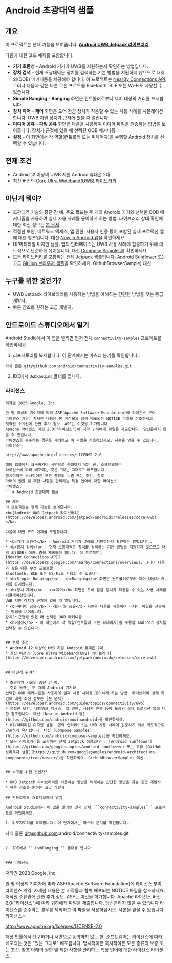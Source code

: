 # Android 초광대역 샘플

## 개요
이 프로젝트는 현재 기능을 보여줍니다.
<b>[Android UWB Jetpack 라이브러리](https://developer.android.com/jetpack/androidx/releases/core-uwb)</b>.

다음에 대한 코드 예제를 포함합니다.

* <b>기기 호환성</b> - Android 기기가 UWB를 지원하는지 확인하는 방법입니다.
* <b>장치 검색</b> - 현재 초광대역은 장치를 검색하는 기본 방법을 지원하지 않으므로 대역 외(OOB) 메커니즘을 제공해야 합니다. 이 프로젝트는
  [NearBy Connections API](https://developers.google.com/nearby/connections/overview), 그러나 다음과 같은 다른 무선 프로토콜
  Bluetooth, BLE 또는 Wi-Fi도 사용할 수 있습니다.
* <b>Simple Ranging</b> - <b>Ranging</b> 화면은 컨트롤러로부터 제어 대상의 거리를 표시합니다.
* <b>장치 제어</b> - <b>제어</b> 화면은 도어 잠금 장치가 작동할 수 있는 사용 사례를 시뮬레이션합니다.
  UWB 지원 장치가 근처에 있을 때 열립니다.
* <b>미디어 공유</b> - <b>파일 공유</b> 화면은 다음을 사용하여 미디어 파일을 전송하는 방법을 보여줍니다.
  장치가 근접해 있을 때 선택된 OOB 메커니즘.
* <b>설정</b> - 이 화면에서 각 역할(컨트롤러 또는 피제어자)을 수행할 Android 장치를 선택할 수 있습니다.


## 전제 조건
* Android 12 이상의 UWB 지원 Android 휴대폰 2대
* 최신 버전의 [Core Ultra Wideband(UWB) 라이브러리](https://developer.android.com/jetpack/androidx/releases/core-uwb)


## 아닌게 뭐야?

* 초광대역 기술의 종단 간 예.
  주요 목표는 두 개의 Android 기기와
  선택한 OOB 메커니즘을 사용하여 실제 사용 사례를 용이하게 하는 방법. 라이브러리 상태 확인에 대한 최신 정보는 [본 문서](https://developer.android.com/guide/topics/connectivity/uwb)
* 적절한 보안, 네트워크 액세스, 앱 권한, 사용자 인증 등이 포함된 실제 프로덕션 앱에 대한 참조입니다. 대신 [Now in Android 앱](https://github.com/android/nowinandroid)을 확인하세요.
* UI/머티리얼 디자인 샘플. 앱의 인터페이스는 UWB 사용 사례에 집중하기 위해 의도적으로 단순하게 유지됩니다. 대신 [Compose Samples](https://github.com/android/compose-samples)를 확인하세요.
* 모든 라이브러리를 포함하는 전체 Jetpack 샘플입니다. [Android Sunflower](https://github.com/googlesamples/android-sunflower) 또는 고급 [GitHub 브라우저 샘플](https://github.com/googlesamples/android-architecture-components/tree/master/)을 확인하세요. GithubBrowserSample) 대신.


## 누구를 위한 것인가?

* UWB Jetpack 라이브러리를 사용하는 방법을 이해하는 간단한 방법을 찾는 중급 개발자.
* 빠른 참조를 원하는 고급 개발자.

## 안드로이드 스튜디오에서 열기

Android Studio에서 이 앱을 열려면 먼저 전체 ```connectivity-samples``` 프로젝트를 확인하세요.

1. 리포지토리를 복제합니다. 이 단계에서는 마스터 분기를 확인합니다.:

```
자식 클론 git@github.com:android/connectivity-samples.git

```

2. IDE에서 ```UwbRanging``` 폴더를 엽니다.


### 라이선스

```
저작권 2023 Google, Inc.

한 명 이상의 기여자에 따라 ASF(Apache Software Foundation)에 라이선스 부여
라이센스 계약. 자세한 내용은 본 저작물과 함께 배포되는 NOTICE 파일을 참조하세요.
저작권 소유권에 관한 추가 정보. ASF는 이것을 허가합니다.
Apache 라이선스 버전 2.0("라이선스")에 따라 귀하에게 파일을 제출합니다. 당신은하지 않을 수 있습니다
라이센스를 준수하는 경우를 제외하고 이 파일을 사용하십시오. 사본을 얻을 수 있습니다.
라이선스는

http://www.apache.org/licenses/LICENSE-2.0

해당 법률에서 요구하거나 서면으로 동의하지 않는 한, 소프트웨어는
라이선스에 따라 배포되는 것은 "있는 그대로" 배포됩니다.
명시적이든 묵시적이든 모든 종류의 보증 또는 조건. 참조
아래의 권한 및 제한 사항을 관리하는 특정 언어에 대한 라이선스
라이센스.
```# Android 초광대역 샘플

## 개요
이 프로젝트는 현재 기능을 보여줍니다.
<b>[Android UWB Jetpack 라이브러리](https://developer.android.com/jetpack/androidx/releases/core-uwb)</b>.

다음에 대한 코드 예제를 포함합니다.

* <b>기기 호환성</b> - Android 기기가 UWB를 지원하는지 확인하는 방법입니다.
* <b>장치 검색</b> - 현재 초광대역은 장치를 검색하는 기본 방법을 지원하지 않으므로 대역 외(OOB) 메커니즘을 제공해야 합니다. 이 프로젝트는
[NearBy Connections API](https://developers.google.com/nearby/connections/overview), 그러나 다음과 같은 다른 무선 프로토콜
Bluetooth, BLE 또는 Wi-Fi도 사용할 수 있습니다.
* <b>Simple Ranging</b> - <b>Ranging</b> 화면은 컨트롤러로부터 제어 대상의 거리를 표시합니다.
* <b>장치 제어</b> - <b>제어</b> 화면은 도어 잠금 장치가 작동할 수 있는 사용 사례를 시뮬레이션합니다.
UWB 지원 장치가 근처에 있을 때 열립니다.
* <b>미디어 공유</b> - <b>파일 공유</b> 화면은 다음을 사용하여 미디어 파일을 전송하는 방법을 보여줍니다.
장치가 근접해 있을 때 선택된 OOB 메커니즘.
* <b>설정</b> - 이 화면에서 각 역할(컨트롤러 또는 피제어자)을 수행할 Android 장치를 선택할 수 있습니다.


## 전제 조건
* Android 12 이상의 UWB 지원 Android 휴대폰 2대
* 최신 버전의 [Core Ultra Wideband(UWB) 라이브러리](https://developer.android.com/jetpack/androidx/releases/core-uwb)


## 아닌게 뭐야?
  
* 초광대역 기술의 종단 간 예.
  주요 목표는 두 개의 Android 기기와
선택한 OOB 메커니즘을 사용하여 실제 사용 사례를 용이하게 하는 방법. 라이브러리 상태 확인에 대한 최신 정보는 [본 문서](https://developer.android.com/guide/topics/connectivity/uwb)
* 적절한 보안, 네트워크 액세스, 앱 권한, 사용자 인증 등이 포함된 실제 프로덕션 앱에 대한 참조입니다. 대신 [Now in Android 앱](https://github.com/android/nowinandroid)을 확인하세요.
* UI/머티리얼 디자인 샘플. 앱의 인터페이스는 UWB 사용 사례에 집중하기 위해 의도적으로 단순하게 유지됩니다. 대신 [Compose Samples](https://github.com/android/compose-samples)를 확인하세요.
* 모든 라이브러리를 포함하는 전체 Jetpack 샘플입니다. [Android Sunflower](https://github.com/googlesamples/android-sunflower) 또는 고급 [GitHub 브라우저 샘플](https://github.com/googlesamples/android-architecture-components/tree/master/)을 확인하세요. GithubBrowserSample) 대신.


## 누구를 위한 것인가?

* UWB Jetpack 라이브러리를 사용하는 방법을 이해하는 간단한 방법을 찾는 중급 개발자.
* 빠른 참조를 원하는 고급 개발자.

## 안드로이드 스튜디오에서 열기

Android Studio에서 이 앱을 열려면 먼저 전체 ```connectivity-samples``` 프로젝트를 확인하세요.

1. 리포지토리를 복제합니다. 이 단계에서는 마스터 분기를 확인합니다.:

```
자식 클론 git@github.com:android/connectivity-samples.git

```
 
2. IDE에서 ```UwbRanging``` 폴더를 엽니다.


### 라이선스

```
저작권 2023 Google, Inc.

한 명 이상의 기여자에 따라 ASF(Apache Software Foundation)에 라이선스 부여
라이센스 계약. 자세한 내용은 본 저작물과 함께 배포되는 NOTICE 파일을 참조하세요.
저작권 소유권에 관한 추가 정보. ASF는 이것을 허가합니다.
Apache 라이선스 버전 2.0("라이선스")에 따라 귀하에게 파일을 제출합니다. 당신은하지 않을 수 있습니다
라이센스를 준수하는 경우를 제외하고 이 파일을 사용하십시오. 사본을 얻을 수 있습니다.
라이선스는

http://www.apache.org/licenses/LICENSE-2.0

해당 법률에서 요구하거나 서면으로 동의하지 않는 한, 소프트웨어는
라이선스에 따라 배포되는 것은 "있는 그대로" 배포됩니다.
명시적이든 묵시적이든 모든 종류의 보증 또는 조건. 참조
아래의 권한 및 제한 사항을 관리하는 특정 언어에 대한 라이선스
라이센스.
```